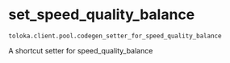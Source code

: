# set_speed_quality_balance
`toloka.client.pool.codegen_setter_for_speed_quality_balance`

A shortcut setter for speed_quality_balance

